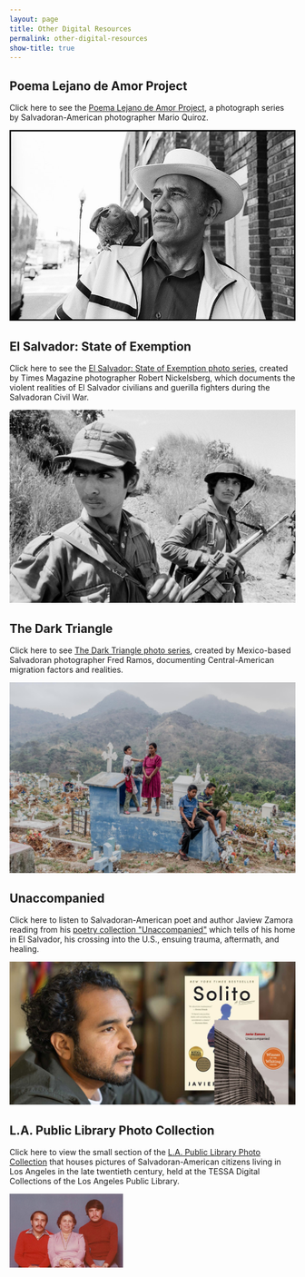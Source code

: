```yaml
---
layout: page
title: Other Digital Resources
permalink: other-digital-resources
show-title: true
---
```


Poema Lejano de Amor Project
---

Click here to see the [Poema Lejano de Amor Project](http://marioquiroz.com/poema-lejano-de-amor-project.html), a photograph series by Salvadoran-American photographer Mario Quiroz.

![Image of a man with a bird on his shoulder](assets/img/poema-lejano-man.jpg)

El Salvador: State of Exemption
--

Click here to see the [El Salvador: State of Exemption photo series](https://www.robertnickelsberg.com/elsal-introduction), created by Times Magazine photographer Robert Nickelsberg, which documents the violent realities of El Salvador civilians and guerilla fighters during the Salvadoran Civil War.

![Image of two FMLN guerilla fighters](assets/img/fmln-guerillas.jpg)


The Dark Triangle
--

Click here to see [The Dark Triangle photo series](https://fred-ramos.com/the-dark-triangle), created by Mexico-based Salvadoran photographer Fred Ramos, documenting Central-American migration factors and realities.

![Image of a Central-American family at a cemetary](assets/img/family-at-cemetary.jpg)

Unaccompanied
--

Click here to listen to Salvadoran-American poet and author Jaview Zamora reading from his [poetry collection "Unaccompanied"](https://www.loc.gov/item/2019408291/) which tells of his home in El Salvador, his crossing into the U.S., ensuing trauma, aftermath, and healing.

![Image of Javier Zamora next to his best-selling memoir, <i>Solito</i>, and his poetry collection, <i>Unaccompanied</i>](assets/img/zamora.jpg)

L.A. Public Library Photo Collection 
--

Click here to view the small section of the [L.A. Public Library Photo Collection](https://tessa2.lapl.org/digital/collection/photos/search/searchterm/Salvadoran%20Americans--California--Los%20Angeles./field/subjec/mode/exact/conn/and) that houses pictures of Salvadoran-American citizens living in Los Angeles in the late twentieth century, held at the TESSA Digital Collections of the Los Angeles Public Library.

<img src="assets/img/lalibrary.jpg" alt="Image of Savadoran-American L.A. citizens, Pillar Morrojin and her two sons" width="200"/>
